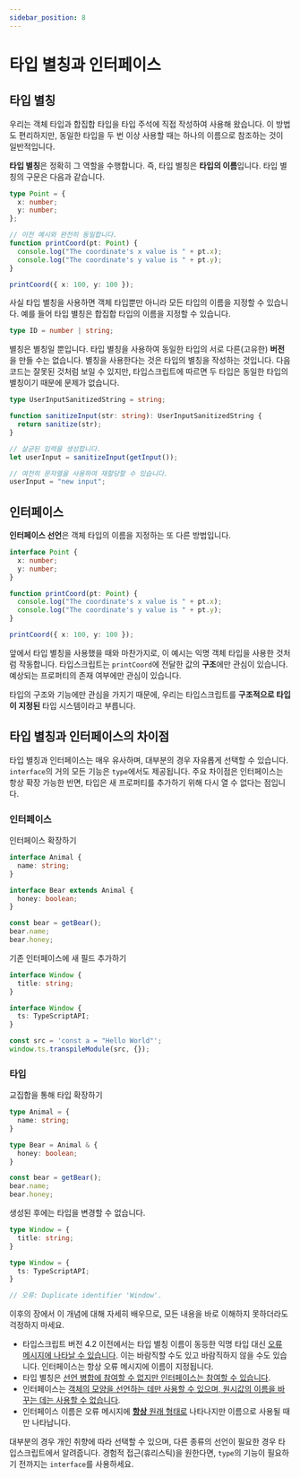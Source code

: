 ```yaml
---
sidebar_position: 8
---
```


# 타입 별칭과 인터페이스

## 타입 별칭

우리는 객체 타입과 합집합 타입을 타입 주석에 직접 작성하여 사용해 왔습니다. 이 방법도 편리하지만, 동일한 타입을 두 번 이상 사용할 때는 하나의 이름으로 참조하는 것이 일반적입니다.

**타입 별칭**은 정확히 그 역할을 수행합니다. 즉, 타입 별칭은 **타입의 이름**입니다. 타입 별칭의 구문은 다음과 같습니다.

```ts
type Point = {
  x: number;
  y: number;
};

// 이전 예시와 완전히 동일합니다.
function printCoord(pt: Point) {
  console.log("The coordinate's x value is " + pt.x);
  console.log("The coordinate's y value is " + pt.y);
}

printCoord({ x: 100, y: 100 });
```

사실 타입 별칭을 사용하면 객체 타입뿐만 아니라 모든 타입의 이름을 지정할 수 있습니다. 예를 들어 타입 별칭은 합집합 타입의 이름을 지정할 수 있습니다.

```ts
type ID = number | string;
```

별칭은 별칭일 뿐입니다. 타입 별칭을 사용하여 동일한 타입의 서로 다른(고유한) **버전**을 만들 수는 없습니다. 별칭을 사용한다는 것은 타입의 별칭을 작성하는 것입니다. 다음 코드는 잘못된 것처럼 보일 수 있지만, 타입스크립트에 따르면 두 타입은 동일한 타입의 별칭이기 때문에 문제가 없습니다.

```ts
type UserInputSanitizedString = string;

function sanitizeInput(str: string): UserInputSanitizedString {
  return sanitize(str);
}

// 살균된 입력을 생성합니다.
let userInput = sanitizeInput(getInput());

// 여전히 문자열을 사용하여 재할당할 수 있습니다.
userInput = "new input";
```

## 인터페이스

**인터페이스 선언**은 객체 타입의 이름을 지정하는 또 다른 방법입니다.

```ts
interface Point {
  x: number;
  y: number;
}

function printCoord(pt: Point) {
  console.log("The coordinate's x value is " + pt.x);
  console.log("The coordinate's y value is " + pt.y);
}

printCoord({ x: 100, y: 100 });
```

앞에서 타입 별칭을 사용했을 때와 마찬가지로, 이 예시는 익명 객체 타입을 사용한 것처럼 작동합니다. 타입스크립트는 `printCoord`에 전달한 값의 **구조**에만 관심이 있습니다. 예상되는 프로퍼티의 존재 여부에만 관심이 있습니다.

타입의 구조와 기능에만 관심을 가지기 때문에, 우리는 타입스크립트를 **구조적으로 타입이 지정된** 타입 시스템이라고 부릅니다.

## 타입 별칭과 인터페이스의 차이점

타입 별칭과 인터페이스는 매우 유사하며, 대부분의 경우 자유롭게 선택할 수 있습니다. `interface`의 거의 모든 기능은 `type`에서도 제공됩니다. 주요 차이점은 인터페이스는 항상 확장 가능한 반면, 타입은 새 프로퍼티를 추가하기 위해 다시 열 수 없다는 점입니다.

### 인터페이스

인터페이스 확장하기

```ts
interface Animal {
  name: string;
}

interface Bear extends Animal {
  honey: boolean;
}

const bear = getBear();
bear.name;
bear.honey;
```

기존 인터페이스에 새 필드 추가하기

```ts
interface Window {
  title: string;
}

interface Window {
  ts: TypeScriptAPI;
}

const src = 'const a = "Hello World"';
window.ts.transpileModule(src, {});
```

### 타입

교집합을 통해 타입 확장하기

```ts
type Animal = {
  name: string;
}

type Bear = Animal & { 
  honey: boolean;
}

const bear = getBear();
bear.name;
bear.honey;
```

생성된 후에는 타입을 변경할 수 없습니다.

```ts
type Window = {
  title: string;
}

type Window = {
  ts: TypeScriptAPI;
}

// 오류: Duplicate identifier 'Window'.
```

이후의 장에서 이 개념에 대해 자세히 배우므로, 모든 내용을 바로 이해하지 못하더라도 걱정하지 마세요.

- 타입스크립트 버전 4.2 이전에서는 타입 별칭 이름이 동등한 익명 타입 대신 [오류 메시지에 나타날 수 있습니다](https://www.typescriptlang.org/ko/play?#code/PTAEGEHsFsAcEsA2BTATqNrLusgzngIYDm+oA7koqIYuYQJ56gCueyoAUCKAC4AWHAHaFcoSADMaQ0PCG80EwgGNkALk6c5C1EtWgAsqOi1QAb06groEbjWg8vVHOKcAvpokshy3vEgyyMr8kEbQJogAFND2YREAlOaW1soBeJAoAHSIkMTRmbbI8e6aPMiZxJmgACqCGKhY6ABGyDnkFFQ0dIzMbBwCwqIccabcYLyQoKjIEmh8kwN8DLAc5PzwwbLMyAAeK77IACYaQSEjUWZWhfYAjABMAMwALA+gbsVjoADqgjKESytQPxCHghAByXigYgBfr8LAsYj8aQMUASbDQcRSExCeCwFiIQh+AKfAYyBiQFgOPyIaikSGLQo0Zj-aazaY+dSaXjLDgAGXgAC9CKhDqAALxJaw2Ib2RzOISuDycLw+ImBYKQflCkWRRD2LXCw6JCxS1JCdJZHJ5RAFIbFJU8ADKC3WzEcnVZaGYE1ABpFnFOmsFhsil2uoHuzwArO9SmAAEIsSFrZB-GgAjjA5gtVN8VCEc1o1C4Q4AGlR2AwO1EsBQoAAbvB-gJ4HhPgB5aDwem-Ph1TCV3AEEirTp4ELtRbTPD4vwKjOfAuioSQHuDXBcnmgACC+eCONFEs73YAPGGZVT5cRyyhiHh7AAON7lsG3vBggB8XGV3l8-nVISOgghxoLq9i7io-AHsayRWGaFrlFauq2rg9qaIGQHwCBqChtKdgRo8TxRjeyB3o+7xAA). 이는 바람직할 수도 있고 바람직하지 않을 수도 있습니다. 인터페이스는 항상 오류 메시지에 이름이 지정됩니다.
- 타입 별칭은 [선언 병합에 참여할 수 없지만 인터페이스는 참여할 수 있습니다](https://www.typescriptlang.org/ko/play?#code/PTAEAkFMCdIcgM6gC4HcD2pIA8CGBbABwBtIl0AzUAKBFAFcEBLAOwHMUBPQs0XFgCahWyGBVwBjMrTDJMAshOhMARpD4tQ6FQCtIE5DWoixk9QEEWAeV37kARlABvaqDegAbrmL1IALlAEZGV2agBfampkbgtrWwMAJlAAXmdXdy8ff0Dg1jZwyLoAVWZ2Lh5QVHUJflAlSFxROsY5fFAWAmk6CnRoLGwmILzQQmV8JmQmDzI-SOiKgGV+CaYAL0gBBdyy1KCQ-Pn1AFFplgA5enw1PtSWS+vCsAAVAAtB4QQWOEMKBuYVUiVCYvYQsUTQcRSBDGMGmKSgAAa-VEgiQe2GLgKQA).
- 인터페이스는 [객체의 모양을 선언하는 데만 사용할 수 있으며, 원시값의 이름을 바꾸는 데는 사용할 수 없습니다](https://www.typescriptlang.org/ko/play?#code/PTAEAkFMCdIcgM6gC4HcD2pIA8CGBbABwBtIl0AzUAKBFAFcEBLAOwHMUBPQs0XFgCahWyGBVwBjMrTDJMAshOhMARpD4tQ6FQCtIE5DWoixk9QEEWAeV37kARlABvaqDegAbrmL1IALlAEZGV2agBfampkbgtrWwMAJlAAXmdXdy8ff0Dg1jZwyLoAVWZ2Lh5QVHUJflAlSFxROsY5fFAWAmk6CnRoLGwmILzQQmV8JmQmDzI-SOiKgGV+CaYAL0gBBdyy1KCQ-Pn1AFFplgA5enw1PtSWS+vCsAAVAAtB4QQWOEMKBuYVUiVCYvYQsUTQcRSBDGMGmKSgAAa-VEgiQe2GLgKQA).
- 인터페이스 이름은 오류 메시지에 [**항상** 원래 형태로](https://www.typescriptlang.org/ko/play?#code/PTAEGEHsFsAcEsA2BTATqNrLusgzngIYDm+oA7koqIYuYQJ56gCueyoAUCKAC4AWHAHaFcoSADMaQ0PCG80EwgGNkALk6c5C1EtWgAsqOi1QAb06groEbjWg8vVHOKcAvpokshy3vEgyyMr8kEbQJogAFND2YREAlOaW1soBeJAoAHSIkMTRmbbI8e6aPMiZxJmgACqCGKhY6ABGyDnkFFQ0dIzMbBwCwqIccabcYLyQoKjIEmh8kwN8DLAc5PzwwbLMyAAeK77IACYaQSEjUWY2Q-YAjABMAMwALA+gbsVjNXW8yxySoAADaAA0CCaZbPh1XYqXgOIY0ZgmcK0AA0nyaLFhhGY8F4AHJmEJILCWsgZId4NNfIgGFdcIcUTVfgBlZTOWC8T7kAJ42G4eT+GS42QyRaYbCgXAEEguTzeXyCjDBSAAQSE8Ai0Xsl0K9kcziExDeiQs1lAqSE6SyOTy0AKQ2KHk4p1V6s1OuuoHuzwArMagA) 나타나지만 이름으로 사용될 때만 나타납니다.

대부분의 경우 개인 취향에 따라 선택할 수 있으며, 다른 종류의 선언이 필요한 경우 타입스크립트에서 알려줍니다. 경험적 접근(휴리스틱)을 원한다면, `type`의 기능이 필요하기 전까지는 `interface`를 사용하세요.